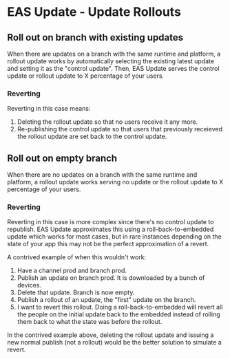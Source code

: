 # EAS Update - Update Rollouts

## Roll out on branch with existing updates

When there are updates on a branch with the same runtime and platform, a rollout update works by automatically selecting the existing latest update and setting it as the "control update". Then, EAS Update serves the control update or rollout update to X percentage of your users.

### Reverting

Reverting in this case means:
1. Deleting the rollout update so that no users receive it any more.
2. Re-publishing the control update so that users that previously receieved the rollout update are set back to the control update.

## Roll out on empty branch

When there are no updates on a branch with the same runtime and platform, a rollout update works serving no update or the rollout update to X percentage of your users.

### Reverting

Reverting in this case is more complex since there's no control update to republish. EAS Update approximates this using a roll-back-to-embedded update which works for most cases, but in rare instances depending on the state of your app this may not be the perfect approximation of a revert.

A contrived example of when this wouldn't work:
1. Have a channel prod and branch prod.
1. Publish an update on branch prod. It is downloaded by a bunch of devices.
1. Delete that update. Branch is now empty.
1. Publish a rollout of an update, the "first" update on the branch.
1. I want to revert this rollout. Doing a roll-back-to-embedded will revert all the people on the initial update back to the embedded instead of rolling them back to what the state was before the rollout.

In the contrived example above, deleting the rollout update and issuing a new normal publish (not a rollout) would be the better solution to simulate a revert.